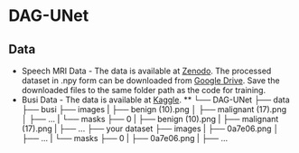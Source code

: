 # DAG-UNet

## Data

* Speech MRI Data - The data is available at [Zenodo](https://zenodo.org/records/10046815). The processed dataset in .npy form can be downloaded from [Google Drive](https://drive.google.com/file/d/1wT64P9YtIot7PrxMrnJRkXJ8T5sBSiWS/view?usp=sharing). Save the downloaded files to the same folder path as the code for training.
* Busi Data - The data is available at [Kaggle](https://www.kaggle.com/datasets/aryashah2k/breast-ultrasound-images-dataset).
** └── DAG-UNet
    ├── data
        ├── busi
            ├── images
            |   ├── benign (10).png
            │   ├── malignant (17).png
            │   ├── ...
            |
            └── masks
                ├── 0
                |   ├── benign (10).png
                |   ├── malignant (17).png
                |   ├── ...
        ├── your dataset
            ├── images
            |   ├── 0a7e06.png
            │   ├── ...
            |
            └── masks
                ├── 0
                |   ├── 0a7e06.png
                |   ├── ...
